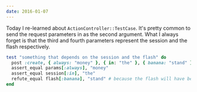 ```yaml
---
date: 2016-01-07
---
```


Today I re-learned about `ActionController::TestCase`.
It's pretty common to send the request parameters in as the second argument.
What I always forget is that the third and fourth parameters represent the session and the flash respectively.

```ruby
test "something that depends on the session and the flash" do
  post :create, { always: "money" }, { in: "the" }, { banana: "stand" }
  assert_equal params[:always], "money"
  assert_equal session[:in], "the"
  refute_equal flash[:banana], "stand" # because the flash will have been flushed!
end
```
